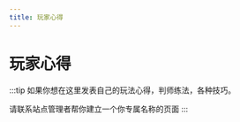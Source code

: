 ```yaml
---
title: 玩家心得
---
```


<Contributors :names="['虚位以待']" />

# 玩家心得

:::tip
如果你想在这里发表自己的玩法心得，判师练法，各种技巧。

请联系站点管理者帮你建立一个你专属名称的页面
:::